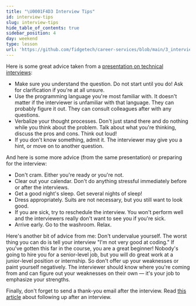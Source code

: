 ```yaml
---
title: "\U0001F4D3 Interview Tips"
id: interview-tips
slug: interview-tips
hide_table_of_contents: true
sidebar_position: 4
day: weekend
type: lesson
url: 'https://github.com/fidgetech/career-services/blob/main/3_interview_tips.md'
---
```


Here is some great advice taken from a [presentation on technical interviews](http://www.piexposed.com/wp-content/uploads/2012/06/Rock-the-Technical-Interview.pdf):

* Make sure you understand the question. Do not start until you do! Ask for clarification if you're at all unsure.
* Use the programming language you're most familiar with. It doesn't matter if the interviewer is unfamiliar with that language. They can probably figure it out. They can consult colleagues after with any questions.
* Verbalize your thought processes. Don't just stand there and do nothing while you think about the problem. Talk about what you're thinking, discuss the pros and cons. Think out loud!
* If you don't know something, admit it. The interviewer may give you a hint, or move on to another question.

And here is some more advice (from the same presentation) or preparing for the interview:

* Don't cram. Either you're ready or you're not.
* Clear out your calendar. Don't do anything stressful immediately before or after the interviews.
* Get a good night's sleep. Get several nights of sleep!
* Dress appropriately. Suits are not necessary, but you still want to look good.
* If you are sick, try to reschedule the interview. You won't perform well and the interviewers really don't want to see you if you're sick.
* Arrive early. Go to the washroom. Relax.

Here's another bit of advice from me: Don't undervalue yourself. The worst thing you can do is tell your interview "I'm not very good at coding." If you've gotten this far in the course, you are a great beginner! Nobody's going to hire you for a senior-level job, but you will do great work at a junior-level position or internship. So don't offer up your weaknesses or paint yourself negatively. The interviewer should know where you're coming from and can figure out your weaknesses on their own — it's your job to emphasize your strengths.

Finally, don't forget to send a thank-you email after the interview. Read [this article](http://www.forbes.com/sites/dailymuse/2012/05/30/4-non-annoying-ways-to-follow-up-after-an-interview/) about following up after an interview.
